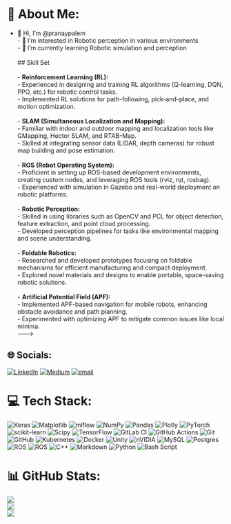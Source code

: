 # 💫 About Me:
- 👋 Hi, I’m @pranaypalem<br>- 👀 I’m interested in Robotic perception in various environments<br>- 🌱 I’m currently learning Robotic simulation and perception<br><br>## Skill Set<br><br>- **Reinforcement Learning (RL):**<br>  - Experienced in designing and training RL algorithms (Q-learning, DQN, PPO, etc.) for robotic control tasks.<br>  - Implemented RL solutions for path-following, pick-and-place, and motion optimization.<br><br>- **SLAM (Simultaneous Localization and Mapping):**<br>  - Familiar with indoor and outdoor mapping and localization tools like GMapping, Hector SLAM, and RTAB-Map.<br>  - Skilled at integrating sensor data (LIDAR, depth cameras) for robust map building and pose estimation.<br><br>- **ROS (Robot Operating System):**<br>  - Proficient in setting up ROS-based development environments, creating custom nodes, and leveraging ROS tools (rviz, rqt, rosbag).<br>  - Experienced with simulation in Gazebo and real-world deployment on robotic platforms.<br><br>- **Robotic Perception:**<br>  - Skilled in using libraries such as OpenCV and PCL for object detection, feature extraction, and point cloud processing.<br>  - Developed perception pipelines for tasks like environmental mapping and scene understanding.<br><br>- **Foldable Robotics:**<br>  - Researched and developed prototypes focusing on foldable mechanisms for efficient manufacturing and compact deployment.<br>  - Explored novel materials and designs to enable portable, space-saving robotic solutions.<br><br>- **Artificial Potential Field (APF):**<br>  - Implemented APF-based navigation for mobile robots, enhancing obstacle avoidance and path planning.<br>  - Experimented with optimizing APF to mitigate common issues like local minima.<br>---><br>


## 🌐 Socials:
[![LinkedIn](https://img.shields.io/badge/LinkedIn-%230077B5.svg?logo=linkedin&logoColor=white)](https://linkedin.com/in/https://www.linkedin.com/in/pranaypalem/) [![Medium](https://img.shields.io/badge/Medium-12100E?logo=medium&logoColor=white)](https://medium.com/@pranaypalem_39182) [![email](https://img.shields.io/badge/Email-D14836?logo=gmail&logoColor=white)](mailto:pranay[alem@gmail.com) 

# 💻 Tech Stack:
![Keras](https://img.shields.io/badge/Keras-%23D00000.svg?style=for-the-badge&logo=Keras&logoColor=white) ![Matplotlib](https://img.shields.io/badge/Matplotlib-%23ffffff.svg?style=for-the-badge&logo=Matplotlib&logoColor=black) ![mlflow](https://img.shields.io/badge/mlflow-%23d9ead3.svg?style=for-the-badge&logo=numpy&logoColor=blue) ![NumPy](https://img.shields.io/badge/numpy-%23013243.svg?style=for-the-badge&logo=numpy&logoColor=white) ![Pandas](https://img.shields.io/badge/pandas-%23150458.svg?style=for-the-badge&logo=pandas&logoColor=white) ![Plotly](https://img.shields.io/badge/Plotly-%233F4F75.svg?style=for-the-badge&logo=plotly&logoColor=white) ![PyTorch](https://img.shields.io/badge/PyTorch-%23EE4C2C.svg?style=for-the-badge&logo=PyTorch&logoColor=white) ![scikit-learn](https://img.shields.io/badge/scikit--learn-%23F7931E.svg?style=for-the-badge&logo=scikit-learn&logoColor=white) ![Scipy](https://img.shields.io/badge/SciPy-%230C55A5.svg?style=for-the-badge&logo=scipy&logoColor=%white) ![TensorFlow](https://img.shields.io/badge/TensorFlow-%23FF6F00.svg?style=for-the-badge&logo=TensorFlow&logoColor=white) ![GitLab CI](https://img.shields.io/badge/gitlab%20CI-%23181717.svg?style=for-the-badge&logo=gitlab&logoColor=white) ![GitHub Actions](https://img.shields.io/badge/github%20actions-%232671E5.svg?style=for-the-badge&logo=githubactions&logoColor=white) ![Git](https://img.shields.io/badge/git-%23F05033.svg?style=for-the-badge&logo=git&logoColor=white) ![GitHub](https://img.shields.io/badge/github-%23121011.svg?style=for-the-badge&logo=github&logoColor=white) ![Kubernetes](https://img.shields.io/badge/kubernetes-%23326ce5.svg?style=for-the-badge&logo=kubernetes&logoColor=white) ![Docker](https://img.shields.io/badge/docker-%230db7ed.svg?style=for-the-badge&logo=docker&logoColor=white) ![Unity](https://img.shields.io/badge/unity-%23000000.svg?style=for-the-badge&logo=unity&logoColor=white) ![nVIDIA](https://img.shields.io/badge/nVIDIA-%2376B900.svg?style=for-the-badge&logo=nVIDIA&logoColor=white) ![MySQL](https://img.shields.io/badge/mysql-4479A1.svg?style=for-the-badge&logo=mysql&logoColor=white) ![Postgres](https://img.shields.io/badge/postgres-%23316192.svg?style=for-the-badge&logo=postgresql&logoColor=white) ![ROS](https://img.shields.io/badge/ros-%230A0FF9.svg?style=for-the-badge&logo=ros&logoColor=white) ![ROS](https://img.shields.io/badge/ros-%230A0FF9.svg?style=for-the-badge&logo=ros&logoColor=white) ![C++](https://img.shields.io/badge/c++-%2300599C.svg?style=for-the-badge&logo=c%2B%2B&logoColor=white) ![Markdown](https://img.shields.io/badge/markdown-%23000000.svg?style=for-the-badge&logo=markdown&logoColor=white) ![Python](https://img.shields.io/badge/python-3670A0?style=for-the-badge&logo=python&logoColor=ffdd54) ![Bash Script](https://img.shields.io/badge/bash_script-%23121011.svg?style=for-the-badge&logo=gnu-bash&logoColor=white)
# 📊 GitHub Stats:
![](https://github-readme-stats.vercel.app/api?username=pranaypalem&theme=radical&hide_border=false&include_all_commits=false&count_private=false)<br/>
![](https://nirzak-streak-stats.vercel.app/?user=pranaypalem&theme=radical&hide_border=false)<br/>
![](https://github-readme-stats.vercel.app/api/top-langs/?username=pranaypalem&theme=radical&hide_border=false&include_all_commits=false&count_private=false&layout=compact)
